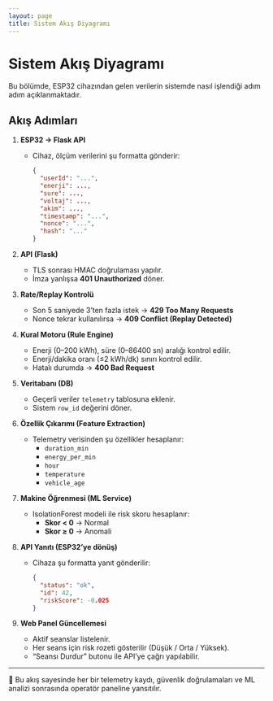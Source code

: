 ```yaml
---
layout: page
title: Sistem Akış Diyagramı
---
```


#  Sistem Akış Diyagramı

Bu bölümde, ESP32 cihazından gelen verilerin sistemde nasıl işlendiği adım adım açıklanmaktadır.

## Akış Adımları

1. **ESP32 → Flask API**  
   - Cihaz, ölçüm verilerini şu formatta gönderir:  
     ```json
     {
       "userId": "...",
       "enerji": ...,
       "sure": ...,
       "voltaj": ...,
       "akim": ...,
       "timestamp": "...",
       "nonce": "...",
       "hash": "..."
     }
     ```

2. **API (Flask)**  
   - TLS sonrası HMAC doğrulaması yapılır.  
   - İmza yanlışsa **401 Unauthorized** döner.  

3. **Rate/Replay Kontrolü**  
   - Son 5 saniyede 3’ten fazla istek → **429 Too Many Requests**  
   - Nonce tekrar kullanılırsa → **409 Conflict (Replay Detected)**  

4. **Kural Motoru (Rule Engine)**  
   - Enerji (0–200 kWh), süre (0–86400 sn) aralığı kontrol edilir.  
   - Enerji/dakika oranı (≤2 kWh/dk) sınırı kontrol edilir.  
   - Hatalı durumda → **400 Bad Request**  

5. **Veritabanı (DB)**  
   - Geçerli veriler `telemetry` tablosuna eklenir.  
   - Sistem `row_id` değerini döner.  

6. **Özellik Çıkarımı (Feature Extraction)**  
   - Telemetry verisinden şu özellikler hesaplanır:  
     - `duration_min`  
     - `energy_per_min`  
     - `hour`  
     - `temperature`  
     - `vehicle_age`  

7. **Makine Öğrenmesi (ML Service)**  
   - IsolationForest modeli ile risk skoru hesaplanır:  
     - **Skor < 0** → Normal  
     - **Skor ≥ 0** → Anomali  

8. **API Yanıtı (ESP32’ye dönüş)**  
   - Cihaza şu formatta yanıt gönderilir:  
     ```json
     {
       "status": "ok",
       "id": 42,
       "riskScore": -0.025
     }
     ```

9. **Web Panel Güncellemesi**  
   - Aktif seanslar listelenir.  
   - Her seans için risk rozeti gösterilir (Düşük / Orta / Yüksek).  
   - “Seansı Durdur” butonu ile API’ye çağrı yapılabilir.  

---

📌 Bu akış sayesinde her bir telemetry kaydı, güvenlik doğrulamaları ve ML analizi sonrasında operatör paneline yansıtılır.

